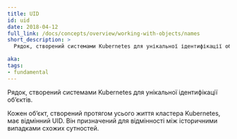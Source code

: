 ```yaml
---
title: UID
id: uid
date: 2018-04-12
full_link: /docs/concepts/overview/working-with-objects/names
short_description: >
  Рядок, створений системами Kubernetes для унікальної ідентифікації обʼєктів.

aka:
tags:
- fundamental
---
```

Рядок, створений системами Kubernetes для унікальної ідентифікації обʼєктів.

<!--more-->

Кожен обʼєкт, створений протягом усього життя кластера Kubernetes, має відмінний UID. Він призначений для відмінності між історичними випадками схожих сутностей.
